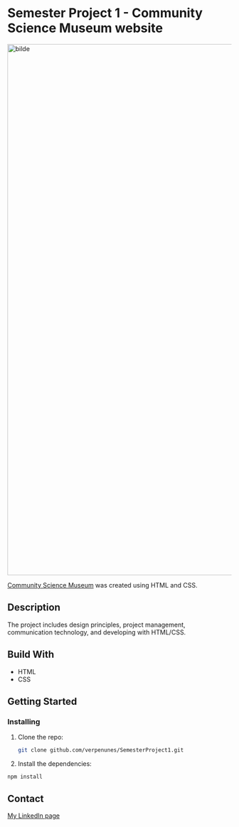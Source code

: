 # Semester Project 1 - Community Science Museum website

<img width="1196" alt="bilde" src="https://github.com/verpenunes/SemesterProject1/assets/106631829/ccf5f21b-c5eb-402b-af99-df892670dbd7">

[Community Science Museum](https://velvety-monstera-64ffbe.netlify.app/) was created using HTML and CSS.

## Description
The project includes design principles, project management, communication technology, and developing with HTML/CSS.<br/>

## Build With
<ul>
  <li>HTML</li>
  <li>CSS</li>
</ul>

## Getting Started
### Installing

1. Clone the repo:
   ```bash
   git clone github.com/verpenunes/SemesterProject1.git
   ```
2. Install the dependencies:

```
npm install
```

## Contact

[My LinkedIn page](www.linkedin.com)
